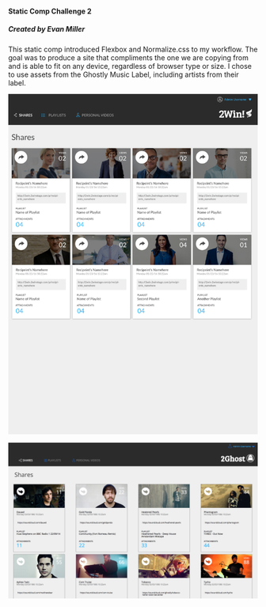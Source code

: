#### Static Comp Challenge 2
##### Created by Evan Miller

This static comp introduced Flexbox and Normalize.css to my workflow. The goal was to produce a site that compliments the one we are copying from and is able to fit on any device, regardless of browser type or size. I chose to use assets from the Ghostly Music Label, including artists from their label.

![Original Site](assets/static-comp-challenge-2.jpg)

![My Site](assets/em-static-comp-challenge-2.png)
